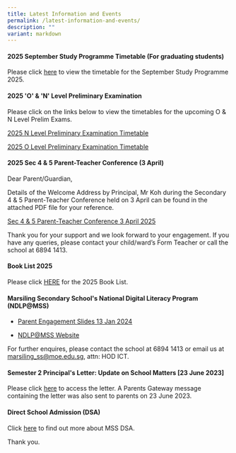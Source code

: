 ```yaml
---
title: Latest Information and Events
permalink: /latest-information-and-events/
description: ""
variant: markdown
---
```

#### 2025 September Study Programme Timetable (For graduating students)

Please click [here](/files/2025_Sept_Hols_Study_Prog_TT_Final.pdf) to view the timetable for the September Study Programme 2025.

#### 2025 'O' & 'N' Level Preliminary Examination

Please click on the links below to view the timetables for the upcoming O & N Level Prelim Exams.

[2025 N Level Preliminary Examination Timetable](/files/2025_N_Level_Preliminary_Examination_Timetable.pdf)

[2025 O Level Preliminary Examination Timetable](/files/2025_O_Level_Preliminary_Examination_Timetable.pdf)

#### 2025 Sec 4 & 5 Parent-Teacher Conference (3 April)

Dear Parent/Guardian,

Details of the Welcome Address by Principal, Mr Koh during the Secondary 4 & 5 Parent-Teacher Conference held on 3 April can be found in the attached PDF file for your reference. 

[Sec 4 & 5 Parent-Teacher Conference 3 April 2025](/files/Sec_4_and_5_Parent_Teacher_Conference_3_April.pdf)

Thank you for your support and we look forward to your engagement. If you have any queries, please contact your child/ward’s Form Teacher or call the school at 6894 1413.

#### Book List 2025 
Please click [HERE](https://marsilingsec.moe.edu.sg/book-list-2025/) for the 2025 Book List.


#### Marsiling Secondary School's National Digital Literacy Program (NDLP@MSS) 

* [Parent Engagement Slides 13 Jan 2024](/files/PDLP/IP1___Parent_Engagement_Deck_2024_Final.pdf)

* [NDLP@MSS Website](https://marsilingsec.moe.edu.sg/national-digital-literacy-program-ndpl-marsiling-secondary-school/)


For further enquires, please contact the school at 6894 1413 or email us at marsiling_ss@moe.edu.sg, attn: HOD ICT.


####   Semester 2 Principal's Letter: Update on School Matters [23 June 2023]

Please click [here](/files/Letters/letter-to-parents-23-june-2023.pdf) to access the letter. A Parents Gateway message containing the letter was also sent to parents on 23 June 2023.

####   Direct School Admission (DSA)

Click [here](https://marsilingsec.moe.edu.sg/dsa/) to find out more about MSS DSA.

Thank you.
